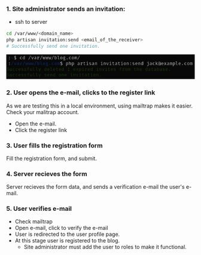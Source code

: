### 1. Site administrator sends an invitation:
- ssh to server
```bash
cd /var/www/<domain_name>
php artisan invitation:send <email_of_the_receiver>
# Successfully send one invitation.
```
![send_invitation](images/registration_01_send_invitation.jpg)

### 2. User opens the e-mail, clicks to the register link
As we are testing this in a local environment, using mailtrap makes it easier.
Check your malitrap account.
- Open the e-mail.
- Click the register link

### 3. User fills the registration form
Fill the registration form, and submit.

### 4. Server recieves the form
Server recieves the form data, and sends a verification e-mail the user's e-mail.

### 5. User verifies e-mail
- Check mailtrap
- Open e-mail, click to verify the e-mail
- User is redirected to the user profile page.
- At this stage user is registered to the blog. 
  - Site administrator must add the user to roles to make it functional.

